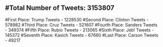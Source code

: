 #Total Number of Tweets: 3153807 
---
#First Place: Trump Tweets - 1228530
#Second Place: Clinton Tweets - 578982
#Third Place: Cruz Tweets - 521607
#Fourth Place: Sanders Tweets - 349374
#Fifth Place: Rubio Tweets - 213065
#Sixth Place: Jeb! Tweets - 145372
#Seventh Place: Kasich Tweets - 67660
#Last Place: Carson Tweets - 49217
